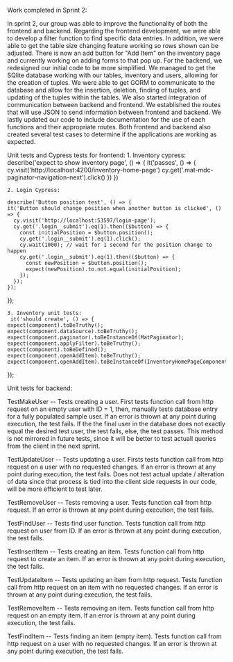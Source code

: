Work completed in Sprint 2: 

In sprint 2, our group was able to improve the functionality of both the frontend and backend. Regarding the frontend development, we were able to develop a filter function to find specific data entries. In addition, we were able to get the table size changing feature working so rows shown can be adjusted. There is now an add button for "Add Item" on the inventory page and currently working on adding forms to that pop up. For the backend, we redesigned our initial code to be more simplified. We managed to get the SQlite database working with our tables, inventory and users, allowing for the creation of tuples. We were able to get GORM to communicate to the database and allow for the insertion, deletion, finding of tuples, and updating of the tuples within the tables. We also started integration of communication between backend and frontend. We established the routes that will use JSON to send information between frontend and backend. We lastly updated our code to include documentation for the use of each functions and their appropriate routes. Both frontend and backend also created several test cases to determine if the applications are working as expected.


Unit tests and Cypress tests for frontend:
    1. Inventory cypress:  
    describe('expect to show inventory page', () => {
  it('passes', () => {
    cy.visit('http://localhost:4200/inventory-home-page')
    cy.get('.mat-mdc-paginator-navigation-next').click()
  })
})

    2. Login Cypress:
    
    describe('Button position test', () => {
    it('Button should change position when another button is clicked', () => {
      cy.visit('http://localhost:53597/login-page');
      cy.get('.login__submit').eq(1).then(($button) => {
        const initialPosition = $button.position();
        cy.get('.login__submit').eq(1).click();
        cy.wait(1000); // wait for 1 second for the position change to happen
        cy.get('.login__submit').eq(1).then(($button) => {
          const newPosition = $button.position();
          expect(newPosition).to.not.equal(initialPosition);
        });
      });
    });
  });
    
    3. Inventory unit tests:  
     it('should create', () => {
    expect(component).toBeTruthy();
    expect(component.dataSource).toBeTruthy();
    expect(component.paginator).toBeInstanceOf(MatPaginator);
    expect(component.applyFilter).toBeTruthy();
    expect(component).toBeDefined();
    expect(component.openAddItem).toBeTruthy();
    expect(component.openAddItem).toBeInstanceOf(InventoryHomePageComponent);
  });

Unit tests for backend: 

TestMakeUser -- Tests creating a user. First tests function call from http request on an empty user with ID = 1, then, manually tests database entry for a fully populated sample user. If an error is thrown at any point during execution, the test fails. If the the final user in the database does not exactly equal the desired test user, the test fails, else, the test passes. This method is not mirrored in future tests, since it will be better to test actuall queries from the client in the next sprint.

TestUpdateUser -- Tests updating a user. Firsts tests function call from http request on a user with no requested changes. If an error is thrown at any point during execution, the test fails. Does not test actual update / alteration of data since that process is tied into the client side requests in our code, will be more efficient to test later.

TestRemoveUser -- Tests removing a user. Tests function call from http request. If an error is thrown at any point during execution, the test fails.

TestFindUser -- Tests find user function. Tests function call from http request on user from ID. If an error is thrown at any point during execution, the test fails.

TestInsertItem -- Tests creating an item. Tests function call from http request to create an item. If an error is thrown at any point during execution, the test fails.

TestUpdateItem -- Tests updating an item from http request. Tests function call from http request on an item with no requested changes. If an error is thrown at any point during execution, the test fails.

TestRemoveItem -- Tests removing an item. Tests function call from http request on an empty item. If an error is thrown at any point during execution, the test fails.

TestFindItem -- Tests finding an item (empty item). Tests function call from http request on a user with no requested changes. If an error is thrown at any point during execution, the test fails.

